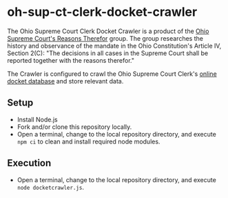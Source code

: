 # oh-sup-ct-clerk-docket-crawler

The Ohio Supreme Court Clerk Docket Crawler is a product of the [Ohio Supreme Court's Reasons Therefor](https://www.zotero.org/groups/2424402/ohio_supreme_courts_reasons_therefor) group.  The group researches the history and observance of the mandate in the Ohio Constitution's Article IV, Section 2(C): "The decisions in all cases in the Supreme Court shall be reported together with the reasons therefor."

The Crawler is configured to crawl the Ohio Supreme Court Clerk's [online docket database](https://www.supremecourt.ohio.gov/Clerk/ecms/#/search) and store relevant data.

## Setup

* Install Node.js
* Fork and/or clone this repository locally.
* Open a terminal, change to the local repository directory, and execute `npm ci` to clean and install required node modules.

## Execution

* Open a terminal, change to the local repository directory, and execute `node docketcrawler.js`.
